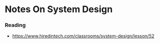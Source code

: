 # Notes On System Design

### Reading
* https://www.hiredintech.com/classrooms/system-design/lesson/52
